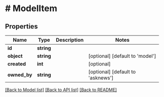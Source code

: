 # # ModelItem

## Properties

Name | Type | Description | Notes
------------ | ------------- | ------------- | -------------
**id** | **string** |  |
**object** | **string** |  | [optional] [default to 'model']
**created** | **int** |  | [optional]
**owned_by** | **string** |  | [optional] [default to 'asknews']

[[Back to Model list]](../../README.md#models) [[Back to API list]](../../README.md#endpoints) [[Back to README]](../../README.md)
